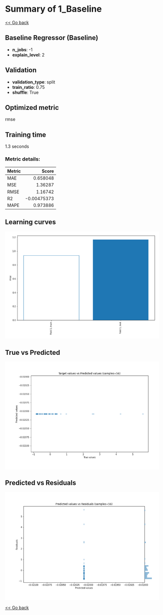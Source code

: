 # Summary of 1_Baseline

[<< Go back](../README.md)


## Baseline Regressor (Baseline)
- **n_jobs**: -1
- **explain_level**: 2

## Validation
 - **validation_type**: split
 - **train_ratio**: 0.75
 - **shuffle**: True

## Optimized metric
rmse

## Training time

1.3 seconds

### Metric details:
| Metric   |       Score |
|:---------|------------:|
| MAE      |  0.658048   |
| MSE      |  1.36287    |
| RMSE     |  1.16742    |
| R2       | -0.00475373 |
| MAPE     |  0.973886   |



## Learning curves
![Learning curves](learning_curves.png)
## True vs Predicted

![True vs Predicted](true_vs_predicted.png)


## Predicted vs Residuals

![Predicted vs Residuals](predicted_vs_residuals.png)



[<< Go back](../README.md)
